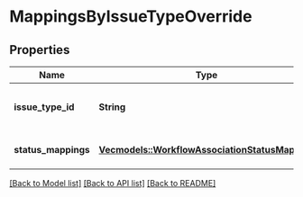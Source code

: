 # MappingsByIssueTypeOverride

## Properties

Name | Type | Description | Notes
------------ | ------------- | ------------- | -------------
**issue_type_id** | **String** | The ID of the issue type for this mapping. | 
**status_mappings** | [**Vec<models::WorkflowAssociationStatusMapping>**](WorkflowAssociationStatusMapping.md) | The list of status mappings. | 

[[Back to Model list]](../README.md#documentation-for-models) [[Back to API list]](../README.md#documentation-for-api-endpoints) [[Back to README]](../README.md)


